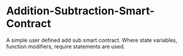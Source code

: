 # Addition-Subtraction-Smart-Contract
A simple user defined add sub smart contract. Where state variables, function modifiers, require statements are used.
